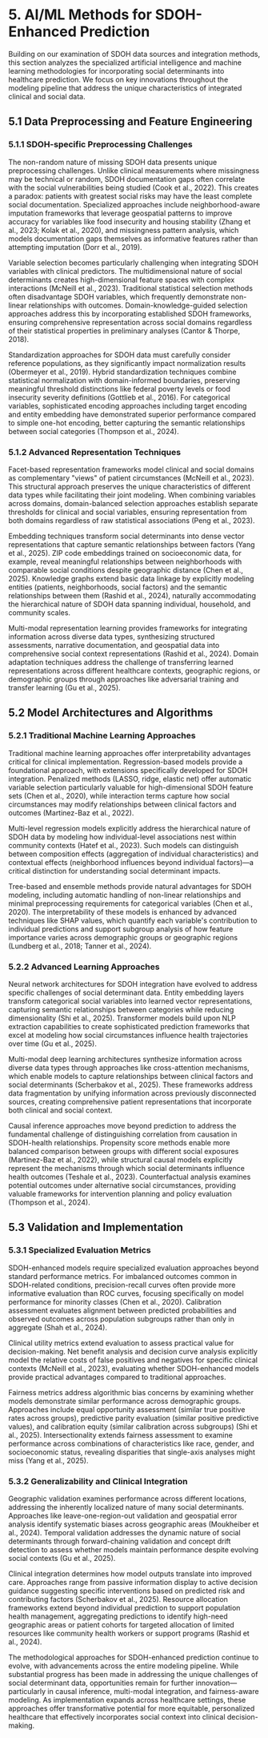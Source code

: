 # 5. AI/ML Methods for SDOH-Enhanced Prediction

Building on our examination of SDOH data sources and integration methods, this section analyzes the specialized artificial intelligence and machine learning methodologies for incorporating social determinants into healthcare prediction. We focus on key innovations throughout the modeling pipeline that address the unique characteristics of integrated clinical and social data.

## 5.1 Data Preprocessing and Feature Engineering

### 5.1.1 SDOH-specific Preprocessing Challenges

The non-random nature of missing SDOH data presents unique preprocessing challenges. Unlike clinical measurements where missingness may be technical or random, SDOH documentation gaps often correlate with the social vulnerabilities being studied (Cook et al., 2022). This creates a paradox: patients with greatest social risks may have the least complete social documentation. Specialized approaches include neighborhood-aware imputation frameworks that leverage geospatial patterns to improve accuracy for variables like food insecurity and housing stability (Zhang et al., 2023; Kolak et al., 2020), and missingness pattern analysis, which models documentation gaps themselves as informative features rather than attempting imputation (Dorr et al., 2019).

Variable selection becomes particularly challenging when integrating SDOH variables with clinical predictors. The multidimensional nature of social determinants creates high-dimensional feature spaces with complex interactions (McNeill et al., 2023). Traditional statistical selection methods often disadvantage SDOH variables, which frequently demonstrate non-linear relationships with outcomes. Domain-knowledge-guided selection approaches address this by incorporating established SDOH frameworks, ensuring comprehensive representation across social domains regardless of their statistical properties in preliminary analyses (Cantor & Thorpe, 2018).

Standardization approaches for SDOH data must carefully consider reference populations, as they significantly impact normalization results (Obermeyer et al., 2019). Hybrid standardization techniques combine statistical normalization with domain-informed boundaries, preserving meaningful threshold distinctions like federal poverty levels or food insecurity severity definitions (Gottlieb et al., 2016). For categorical variables, sophisticated encoding approaches including target encoding and entity embedding have demonstrated superior performance compared to simple one-hot encoding, better capturing the semantic relationships between social categories (Thompson et al., 2024).

### 5.1.2 Advanced Representation Techniques

Facet-based representation frameworks model clinical and social domains as complementary "views" of patient circumstances (McNeill et al., 2023). This structural approach preserves the unique characteristics of different data types while facilitating their joint modeling. When combining variables across domains, domain-balanced selection approaches establish separate thresholds for clinical and social variables, ensuring representation from both domains regardless of raw statistical associations (Peng et al., 2023).

Embedding techniques transform social determinants into dense vector representations that capture semantic relationships between factors (Yang et al., 2025). ZIP code embeddings trained on socioeconomic data, for example, reveal meaningful relationships between neighborhoods with comparable social conditions despite geographic distance (Chen et al., 2025). Knowledge graphs extend basic data linkage by explicitly modeling entities (patients, neighborhoods, social factors) and the semantic relationships between them (Rashid et al., 2024), naturally accommodating the hierarchical nature of SDOH data spanning individual, household, and community scales.

Multi-modal representation learning provides frameworks for integrating information across diverse data types, synthesizing structured assessments, narrative documentation, and geospatial data into comprehensive social context representations (Rashid et al., 2024). Domain adaptation techniques address the challenge of transferring learned representations across different healthcare contexts, geographic regions, or demographic groups through approaches like adversarial training and transfer learning (Gu et al., 2025).

## 5.2 Model Architectures and Algorithms

### 5.2.1 Traditional Machine Learning Approaches

Traditional machine learning approaches offer interpretability advantages critical for clinical implementation. Regression-based models provide a foundational approach, with extensions specifically developed for SDOH integration. Penalized methods (LASSO, ridge, elastic net) offer automatic variable selection particularly valuable for high-dimensional SDOH feature sets (Chen et al., 2020), while interaction terms capture how social circumstances may modify relationships between clinical factors and outcomes (Martinez-Baz et al., 2022).

Multi-level regression models explicitly address the hierarchical nature of SDOH data by modeling how individual-level associations nest within community contexts (Hatef et al., 2023). Such models can distinguish between composition effects (aggregation of individual characteristics) and contextual effects (neighborhood influences beyond individual factors)—a critical distinction for understanding social determinant impacts.

Tree-based and ensemble methods provide natural advantages for SDOH modeling, including automatic handling of non-linear relationships and minimal preprocessing requirements for categorical variables (Chen et al., 2020). The interpretability of these models is enhanced by advanced techniques like SHAP values, which quantify each variable's contribution to individual predictions and support subgroup analysis of how feature importance varies across demographic groups or geographic regions (Lundberg et al., 2018; Tanner et al., 2024).

### 5.2.2 Advanced Learning Approaches

Neural network architectures for SDOH integration have evolved to address specific challenges of social determinant data. Entity embedding layers transform categorical social variables into learned vector representations, capturing semantic relationships between categories while reducing dimensionality (Shi et al., 2025). Transformer models build upon NLP extraction capabilities to create sophisticated prediction frameworks that excel at modeling how social circumstances influence health trajectories over time (Gu et al., 2025).

Multi-modal deep learning architectures synthesize information across diverse data types through approaches like cross-attention mechanisms, which enable models to capture relationships between clinical factors and social determinants (Scherbakov et al., 2025). These frameworks address data fragmentation by unifying information across previously disconnected sources, creating comprehensive patient representations that incorporate both clinical and social context.

Causal inference approaches move beyond prediction to address the fundamental challenge of distinguishing correlation from causation in SDOH-health relationships. Propensity score methods enable more balanced comparison between groups with different social exposures (Martinez-Baz et al., 2022), while structural causal models explicitly represent the mechanisms through which social determinants influence health outcomes (Teshale et al., 2023). Counterfactual analysis examines potential outcomes under alternative social circumstances, providing valuable frameworks for intervention planning and policy evaluation (Thompson et al., 2024).

## 5.3 Validation and Implementation

### 5.3.1 Specialized Evaluation Metrics

SDOH-enhanced models require specialized evaluation approaches beyond standard performance metrics. For imbalanced outcomes common in SDOH-related conditions, precision-recall curves often provide more informative evaluation than ROC curves, focusing specifically on model performance for minority classes (Chen et al., 2020). Calibration assessment evaluates alignment between predicted probabilities and observed outcomes across population subgroups rather than only in aggregate (Shah et al., 2024).

Clinical utility metrics extend evaluation to assess practical value for decision-making. Net benefit analysis and decision curve analysis explicitly model the relative costs of false positives and negatives for specific clinical contexts (McNeill et al., 2023), evaluating whether SDOH-enhanced models provide practical advantages compared to traditional approaches.

Fairness metrics address algorithmic bias concerns by examining whether models demonstrate similar performance across demographic groups. Approaches include equal opportunity assessment (similar true positive rates across groups), predictive parity evaluation (similar positive predictive values), and calibration equity (similar calibration across subgroups) (Shi et al., 2025). Intersectionality extends fairness assessment to examine performance across combinations of characteristics like race, gender, and socioeconomic status, revealing disparities that single-axis analyses might miss (Yang et al., 2025).

### 5.3.2 Generalizability and Clinical Integration

Geographic validation examines performance across different locations, addressing the inherently localized nature of many social determinants. Approaches like leave-one-region-out validation and geospatial error analysis identify systematic biases across geographic areas (Moukheiber et al., 2024). Temporal validation addresses the dynamic nature of social determinants through forward-chaining validation and concept drift detection to assess whether models maintain performance despite evolving social contexts (Gu et al., 2025).

Clinical integration determines how model outputs translate into improved care. Approaches range from passive information display to active decision guidance suggesting specific interventions based on predicted risk and contributing factors (Scherbakov et al., 2025). Resource allocation frameworks extend beyond individual prediction to support population health management, aggregating predictions to identify high-need geographic areas or patient cohorts for targeted allocation of limited resources like community health workers or support programs (Rashid et al., 2024).

The methodological approaches for SDOH-enhanced prediction continue to evolve, with advancements across the entire modeling pipeline. While substantial progress has been made in addressing the unique challenges of social determinant data, opportunities remain for further innovation—particularly in causal inference, multi-modal integration, and fairness-aware modeling. As implementation expands across healthcare settings, these approaches offer transformative potential for more equitable, personalized healthcare that effectively incorporates social context into clinical decision-making.
